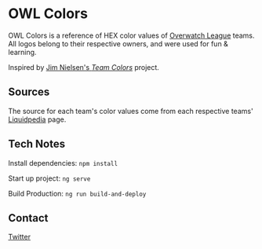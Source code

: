 # OWL Colors

OWL Colors is a reference of HEX color values of [Overwatch League](//overwatchleague.com/) teams. All logos belong to their respective owners, and were used for fun & learning.

Inspired by [Jim Nielsen's _Team Colors_](//github.com/jimniels/teamcolors) project.

## Sources

The source for each team's color values come from each respective teams' [Liquidpedia](//liquipedia.net/overwatch/Overwatch_League) page.

## Tech Notes

Install dependencies: `npm install`

Start up project: `ng serve`

Build Production: `ng run build-and-deploy`

## Contact

[Twitter](//twitter.com/ravenroc_codes)
